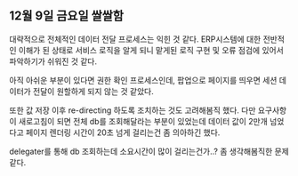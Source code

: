 ## 12월 9일 금요일 쌀쌀함

대략적으로 전체적인 데이터 전달 프로세스는 익힌 것 같다. ERP시스템에 대한 전반적인 이해가 된 상태로 서비스 로직을 알게 되니 맡게된 로직 구현 및 오류 점검에 있어서 파악하기가 쉬워진 것 같다. 

아직 아쉬운 부분이 있다면 권한 확인 프로세스인데, 팝업으로 페이지를 띄우면 세션 데이터가 전달이 원할하게 되지 않는 것 같았다. 

또한 값 저장 이후 re-directing 하도록 조치하는 것도 고려해봄직 했다. 다만 요구사항이 새로고침이 되면 전체 db를 조회해달라는 부분이 있었는데 데이터 값이 2만개 넘었다고 페이지 렌더링 시간이 20초 넘게 걸리는건 좀 의아하긴 했다. 

delegater를 통해 db 조회하는데 소요시간이 많이 걸리는건가..? 좀 생각해봄직한 문제 같다.